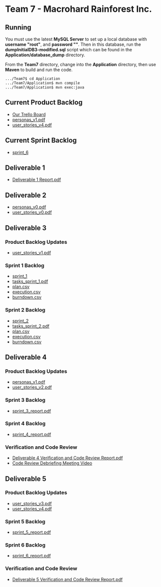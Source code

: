# Team 7 - Macrohard Rainforest Inc.

## Running
You must use the latest **MySQL Server** to set up a local database with **username "root"**, and **password ""**. Then in this database, run the **dumpInitialDB3-modified.sql** script which can be found in the **Application/database_dump** directory.

From the **Team7** directory, change into the **Application** directory, then use **Maven** to build and run the code.
```
.../Team7$ cd Application
.../Team7/Application$ mvn compile
.../Team7/Application$ mvn exec:java
```

## Current Product Backlog
- [Our Trello Board](https://trello.com/b/mjnsukwq/project)
- [personas_v1.pdf](https://github.com/CSCC01/Team7/blob/master/product_backlog/personas_v1.pdf)
- [user_stories_v4.pdf](https://github.com/CSCC01/Team7/blob/master/product_backlog/user_stories_v4.pdf)

## Current Sprint Backlog
- [sprint_6](https://github.com/CSCC01/Team7/tree/master/sprint_backlog/sprint_6)

## Deliverable 1
- [Deliverable 1 Report.pdf](https://github.com/CSCC01/Team7/blob/master/deliverable_1/Deliverable%201%20Report.pdf)

## Deliverable 2
- [personas_v0.pdf](https://github.com/CSCC01/Team7/blob/master/product_backlog/personas_v0.pdf)
- [user_stories_v0.pdf](https://github.com/CSCC01/Team7/blob/master/product_backlog/user_stories_v0.pdf)

## Deliverable 3

### Product Backlog Updates
- [user_stories_v1.pdf](https://github.com/CSCC01/Team7/blob/master/product_backlog/user_stories_v1.pdf)

### Sprint 1 Backlog
- [sprint_1](https://github.com/CSCC01/Team7/tree/master/sprint_backlog/sprint_1) 
- [tasks_sprint_1.pdf](https://github.com/CSCC01/Team7/blob/master/sprint_backlog/sprint_1/tasks_sprint_1.pdf)
- [plan.csv](https://github.com/CSCC01/Team7/blob/master/sprint_backlog/sprint_1/plan.csv)
- [execution.csv](https://github.com/CSCC01/Team7/blob/master/sprint_backlog/sprint_1/execution.csv)
- [burndown.csv](https://github.com/CSCC01/Team7/blob/master/sprint_backlog/sprint_1/burndown.csv)

### Sprint 2 Backlog
- [sprint_2](https://github.com/CSCC01/Team7/tree/master/sprint_backlog/sprint_2)
- [tasks_sprint_2.pdf](https://github.com/CSCC01/Team7/blob/master/sprint_backlog/sprint_2/tasks_sprint_2.pdf)
- [plan.csv](https://github.com/CSCC01/Team7/blob/master/sprint_backlog/sprint_2/plan.csv)
- [execution.csv](https://github.com/CSCC01/Team7/blob/master/sprint_backlog/sprint_2/execution.csv)
- [burndown.csv](https://github.com/CSCC01/Team7/blob/master/sprint_backlog/sprint_2/burndown.csv)

## Deliverable 4

### Product Backlog Updates
- [personas_v1.pdf](https://github.com/CSCC01/Team7/blob/master/product_backlog/personas_v1.pdf)
- [user_stories_v2.pdf](https://github.com/CSCC01/Team7/blob/master/product_backlog/user_stories_v2.pdf)

### Sprint 3 Backlog
- [sprint_3_report.pdf](https://github.com/CSCC01/Team7/blob/master/sprint_backlog/sprint_3/sprint_3_report.pdf)

### Sprint 4 Backlog
- [sprint_4_report.pdf](https://github.com/CSCC01/Team7/blob/master/sprint_backlog/sprint_4/sprint_4_report.pdf)

### Verification and Code Review
- [Deliverable 4 Verification and Code Review Report.pdf](https://github.com/CSCC01/Team7/blob/master/deliverable_4/Deliverable%204%20Verification%20and%20Code%20Review%20Report.pdf)
- [Code Review Debriefing Meeting Video](https://youtu.be/lXp6KYYPDYY)

## Deliverable 5

### Product Backlog Updates
- [user_stories_v3.pdf](https://github.com/CSCC01/Team7/blob/master/product_backlog/user_stories_v3.pdf)
- [user_stories_v4.pdf](https://github.com/CSCC01/Team7/blob/master/product_backlog/user_stories_v4.pdf)

### Sprint 5 Backlog
- [sprint_5_report.pdf](https://github.com/CSCC01/Team7/blob/master/sprint_backlog/sprint_5/sprint_5_report.pdf)

### Sprint 6 Backlog
- [sprint_6_report.pdf](https://github.com/CSCC01/Team7/blob/master/sprint_backlog/sprint_6/sprint_6_report.pdf)

### Verification and Code Review
- [Deliverable 5 Verification and Code Review Report.pdf](https://github.com/CSCC01/Team7/blob/master/deliverable_5/Deliverable%205%20Verification%20and%20Code%20Review%20Report.pdf)
